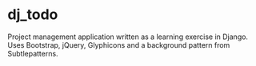 dj_todo
========

Project management application written as a learning exercise in Django.
Uses Bootstrap, jQuery, Glyphicons and a background pattern from Subtlepatterns.

